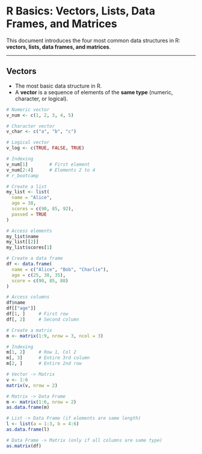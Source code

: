 # R Basics: Vectors, Lists, Data Frames, and Matrices

This document introduces the four most common data structures in R: **vectors, lists, data frames, and matrices**.  

---

## Vectors
- The most basic data structure in R.
- A **vector** is a sequence of elements of the **same type** (numeric, character, or logical).

```r
# Numeric vector
v_num <- c(1, 2, 3, 4, 5)

# Character vector
v_char <- c("a", "b", "c")

# Logical vector
v_log <- c(TRUE, FALSE, TRUE)

# Indexing
v_num[1]        # First element
v_num[2:4]      # Elements 2 to 4
# r_bootcamp

# Create a list
my_list <- list(
  name = "Alice",
  age = 30,
  scores = c(90, 85, 92),
  passed = TRUE
)

# Access elements
my_list$name
my_list[[2]]
my_list$scores[1]

# Create a data frame
df <- data.frame(
  name = c("Alice", "Bob", "Charlie"),
  age = c(25, 30, 35),
  score = c(90, 85, 88)
)

# Access columns
df$name
df[["age"]]
df[1, ]     # First row
df[, 2]     # Second column

# Create a matrix
m <- matrix(1:9, nrow = 3, ncol = 3)

# Indexing
m[1, 2]     # Row 1, Col 2
m[, 3]      # Entire 3rd column
m[2, ]      # Entire 2nd row

# Vector -> Matrix
v <- 1:6
matrix(v, nrow = 2)

# Matrix -> Data Frame
m <- matrix(1:6, nrow = 2)
as.data.frame(m)

# List -> Data Frame (if elements are same length)
l <- list(a = 1:3, b = 4:6)
as.data.frame(l)

# Data Frame -> Matrix (only if all columns are same type)
as.matrix(df)

